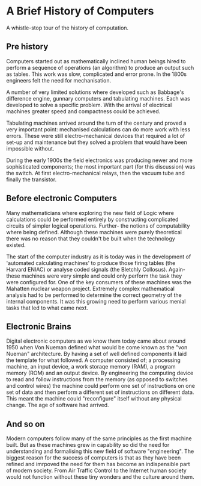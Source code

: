 # A Brief History of Computers

A whistle-stop tour of the history of computation.


## Pre history

Computers started out as mathematically inclined human beings hired to perform a sequence of operations (an algorithm) to produce an output such as tables. This work was slow, complicated and error prone. In the 1800s engineers felt the need for mechanisation. 

A number of very limited solutions where developed such as Babbage's difference engine, gunnary computers and tabulating machines. Each was developed to solve a specific problem. With the arrival of electrical machines greater speed and compactness could be achieved.

Tabulating machines arrived around the turn of the century and proved a very important point: mechanised calculations can do more work with less errors. These were still electro-mechanical devices that required a lot of set-up and maintenance but they solved a problem that would have been impossible without.

During the early 1900s the field electronics was producing newer and more sophisticated components; the most important part (for this discussion) was the switch. At first electro-mechanical relays, then the vacuum tube and finally the transistor.

## Before electronic Computers

Many mathematicians where exploring the new field of Logic where calculations could be performed entirely by constructing complicated circuits of simpler logical operations. Further- the notions of computability where being defined. Although these machines were purely theoretical there was no reason that they couldn't be built when the technology existed.

The start of the computer industry as it is today was in the development of 'automated calculating machines' to produce those firing tables (the Harvard ENIAC) or analyse coded signals (the Bletchly Collosus). Again- these machines were very simple and could only perform the task they were configured for. One of the key consumers of these machines was the Mahatten nuclear weapon project. Extremely complex mathematical analysis had to be performed to determine the correct geometry of the internal components. It was this growing need to perform various menial tasks that led to what came next.

## Electronic Brains

Digital electronic computers as we know them today came about around 1950 when Von Nueman defined what would be come known as the "von Nueman" architecture. By having a set of well defined components it laid the template for what followed. A computer consisted of; a processing machine, an input device, a work storaqe memory (RAM), a program memory (ROM) and an output device. By engineering the computing device to read and follow instructions from the memory (as opposed to switches and control wires) the machine could perform one set of instructions on one set of data and then perform a different set of instructions on different data. This meant the machine could "reconfigure" itself without any physical change. The age of software had arrived.

## And so on

Modern computers follow many of the same principles as the first machine built. But as these machines grew in capability so did the need for understanding and formalising this new field of software "engineering". The biggest reason for the success of computers is that as they have been refined and imrpoved the need for them has become an indispensible part of modern society. From Air Traffic Control to the Internet human society would not function without these tiny wonders and the culture around them.


